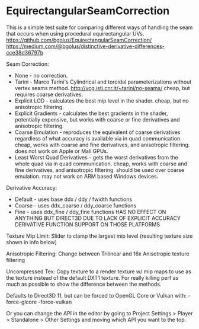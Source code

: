 # EquirectangularSeamCorrection
This is a simple test suite for comparing different ways of handling the seam that occurs when using procedural equirectangular UVs.
https://github.com/bgolus/EquirectangularSeamCorrection/
https://medium.com/@bgolus/distinctive-derivative-differences-cce38d36797b

Seam Correction:
 * None - no correction.
 * Tarini - Marco Tarini's Cylindrical and toroidal parameterizations without vertex seams method. http://vcg.isti.cnr.it/~tarini/no-seams/ cheap, but requires coarse derivatives.
 * Explicit LOD - calculates the best mip level in the shader. cheap, but no anisotropic filtering.
 * Explicit Gradients - calculates the best gradients in the shader, potentially expensive, but works with coarse or fine derivatives and anisotropic filtering.
 * Coarse Emulation - reproduces the equivalent of coarse derivatives regardless of what accuracy is available via in quad communication. cheap, works with coarse and fine derivatives, and anisotropic filtering. does not work on Apple or Mali GPUs.
 * Least Worst Quad Derivatives - gets the worst derivatives from the whole quad via in quad communication. cheap, works with coarse and fine derivatives, and anisotropic filtering. should be used over coarse emulation. may not work on ARM based Windows devices.

Derivative Accuracy:
 * Default - uses base ddx / ddy / fwidth functions
 * Coarse - uses ddx_coarse / ddy_coarse functions
 * Fine - uses ddx_fine / ddy_fine functions
HAS NO EFFECT ON ANYTHING BUT DIRECT3D DUE TO LACK OF EXPLICIT ACCURACY DERIVATIVE FUNCTION SUPPORT ON THOSE PLATFORMS


Texture Mip Limit:
Slider to clamp the largest mip level (resulting texture size shown in info below)

Anisotropic Filtering:
Change between Trilinear and 16x Anisotropic texture filtering

Uncompressed Tex:
Copy texture to a render texture w/ mip maps to use as the texture instead of the default DXT1 texture. For really killing perf as much as possible to show the difference between the methods.


Defaults to Direct3D 11, but can be forced to OpenGL Core or Vulkan with:
-force-glcore
-force-vulkan

Or you can change the API in the editor by going to Project Settings > Player > Standalone > Other Settings and moving which API you want to the top.
